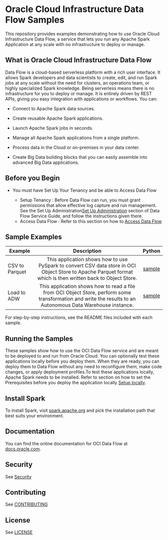 # Oracle Cloud Infrastructure Data Flow Samples

This repository provides examples demonstrating how to use Oracle Cloud Infrastructure Data Flow, a service that lets you run any Apache Spark Application  at any scale with no infrastructure to deploy or manage.

## What is Oracle Cloud Infrastructure Data Flow

Data Flow is a cloud-based serverless platform with a rich user interface. It allows Spark developers and data scientists to create, edit, and run Spark jobs at any scale without the need for clusters, an operations team, or highly specialized Spark knowledge. Being serverless means there is no infrastructure for you to deploy or manage. It is entirely driven by REST APIs, giving you easy integration with applications or workflows. You can:

* Connect to Apache Spark data sources.

* Create reusable Apache Spark applications.

* Launch Apache Spark jobs in seconds.

* Manage all Apache Spark applications from a single platform.

* Process data in the Cloud or on-premises in your data center.

* Create Big Data building blocks that you can easily assemble into advanced Big Data applications.

## Before you Begin

* You must have Set Up Your Tenancy and be able to Access Data Flow

  * Setup Tenancy : Before Data Flow can run, you must grant permissions that allow effective log capture and run management. See the Set Up Administration[Set Up Administration](https://docs.oracle.com/iaas/data-flow/using/dfs_getting_started.htm#set_up_admin) section of Data Flow Service Guide, and follow the instructions given there.  
  * Access Data Flow : Refer to this section on how to [Access Data Flow](https://docs.oracle.com/en-us/iaas/data-flow/data-flow-tutorial/getting-started/dfs_tut_get_started.htm#access_ui)

## Sample Examples

| Example            | Description | Python |
|-------------------|:-----------:|:------:|
| CSV to Parquet    |This application shows how to use PySpark to convert CSV data store in OCI Object Store to Apache Parquet format which is then written back to Object Store.              |[sample](./python/csv_to_parquet)|
| Load to ADW       |This application shows how to read a file from OCI Object Store, perform some transformation and write the results to an Autonomous Data Warehouse instance.              |[sample](./python/loadadw)|

For step-by-step instructions, see the README files included with
each sample.

## Running the Samples

These samples show how to use the OCI Data Flow service and are meant
to be deployed to and run from Oracle Cloud. You can optionally test
these applications locally before you deploy them.  When they are ready, you can deploy them to Data Flow without any need to reconfigure them, make code changes, or apply deployment profiles.To test these applications locally, Apache Spark needs to be installed. Refer to section on how to set the Prerequisites before you deploy the application locally [Setup locally](https://docs.oracle.com/en-us/iaas/data-flow/data-flow-tutorial/develop-apps-locally/front.htm).

## Install Spark

To install Spark, visit [spark.apache.org](https://spark.apache.org/docs/latest/api/python/getting_started/index.html)
and pick the installation path that best suits your environment.

## Documentation

You can find the online documentation for OCI Data Flow at [docs.oracle.com](https://docs.oracle.com/en-us/iaas/data-flow/using/dfs_getting_started.htm).

## Security

See [Security](./SECURITY.md)

## Contributing

See [CONTRIBUTING](./CONTRIBUTING.md)

## License

See [LICENSE](./LICENSE.txt)
